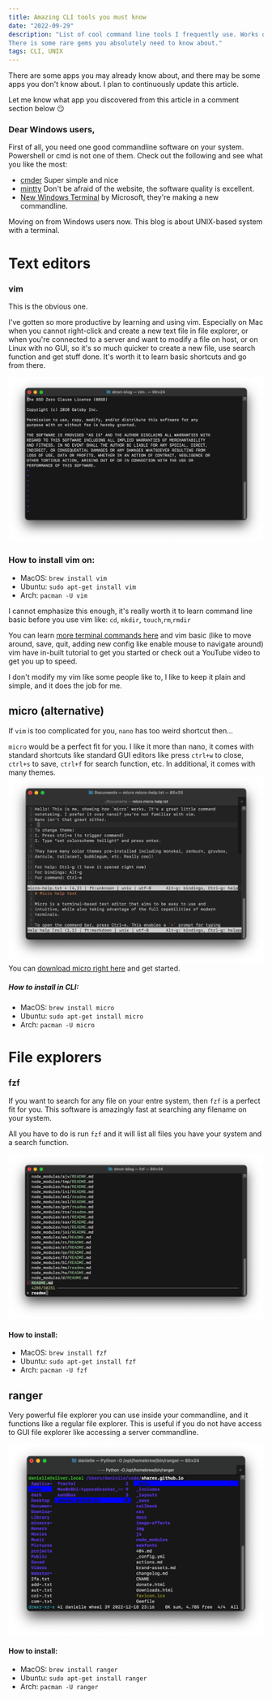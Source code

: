 ```yaml
---
title: Amazing CLI tools you must know
date: "2022-09-29"
description: "List of cool command line tools I frequently use. Works on MacOS or any UNIX based system.
There is some rare gems you absolutely need to know about."
tags: CLI, UNIX
---
```

There are some apps you may already know about, and there may be some apps you don't know about. I plan to continuously
update this article.

Let me know what app you discovered from this article in a comment section below 😏

### Dear Windows users,

First of all, you need one good commandline software on your system. Powershell or cmd is not one of them.
Check out the following and see what you like the most:
* [cmder](https://cmder.app/) Super simple and nice
* [mintty](https://mintty.github.io/) Don't be afraid of the website, the software quality is excellent.
* [New Windows Terminal](https://github.com/microsoft/terminal) by Microsoft, they're making a new commandline.

Moving on from Windows users now. This blog is about UNIX-based system with a terminal.

# Text editors

### vim
This is the obvious one.

I've gotten so more productive by learning and using vim. 
Especially on Mac when you cannot right-click and create a new
text file in file explorer, or when you're connected to a server 
and want to modify a file on host, or on Linux with no GUI, 
so it's so much quicker to create a new file, use search function 
and get stuff done. It's worth it to learn basic shortcuts and go from there.

![vim](../../images/vim.png)

### How to install vim on:

- MacOS: `brew install vim`
- Ubuntu: `sudo apt-get install vim`
- Arch: `pacman -U vim`

I cannot emphasize this enough, it's really worth it to learn command line basic 
before you use vim like:
`cd`, `mkdir`, `touch`,`rm`,`rmdir`

You can learn [more terminal commands here](https://www.codecademy.com/learn/learn-the-command-line) and vim basic (like to move around, save, quit, adding new config like enable mouse to navigate around) vim have in-built tutorial to get you started or check out a YouTube video to get you up to speed.

I don't modify my vim like some people like to, I like to keep it plain and simple, 
and it does the job for me.

## micro (alternative)

If `vim` is too complicated for you, `nano` has too weird shortcut then...

`micro` would be a perfect fit for you. I like it more than nano, 
it comes with standard shortcuts like standard GUI editors like 
press `ctrl+w` to close, `ctrl+s` to save, `ctrl+f` for search function, 
etc. In additional, it comes with many themes.
![micro](../../images/micro.png)
You can [download micro right here](https://micro-editor.github.io/) and get started.


##### How to install in CLI:

- MacOS: `brew install micro`
- Ubuntu: `sudo apt-get install micro`
- Arch: `pacman -U micro`

# File explorers

### fzf

If you want to search for any file on your entre system, then `fzf` is a perfect fit for you. This software is amazingly fast at searching any filename on your system.

All you have to do is run `fzf` and it will list all files you have your system
and a search function.

![fzf](../../images/fzf.png)

#### How to install:

- MacOS: `brew install fzf`
- Ubuntu: `sudo apt-get install fzf`
- Arch: `pacman -U fzf`

## ranger

Very powerful file explorer you can use inside your commandline, and it functions like a regular file 
explorer. This is useful if you do not have access to GUI file explorer like accessing a server commandline.

![ranger](../../images/ranger.png)

#### How to install:

- MacOS: `brew install ranger`
- Ubuntu: `sudo apt-get install ranger`
- Arch: `pacman -U ranger`
